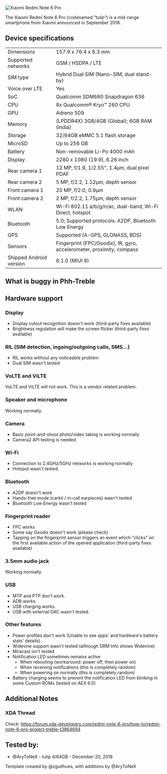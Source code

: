![Xiaomi Redmi Note 6 Pro](https://img.timesnownews.com/story/1544521578-Xiaomi_Redmi_Note_6_Pro_colours.jpg)

The Xiaomi Redmi Note 6 Pro (codenamed _"tulip"_) is a mid-range smartphone from Xiaomi announced in September 2018.

## Device specifications

|                         |                                                                       |
| ----------------------- | :-------------------------------------------------------------------- |
| Dimensions              | 157.9 x 76.4 x 8.3 mm                                                 |
| Supported networks      | GSM / HSDPA / LTE                                                     |
| SIM type                | Hybrid Dual SIM (Nano-SIM, dual stand-by)                             |
| Voice over LTE          | Yes                                                                   |
| SoC                     | Qualcomm SDM660 Snapdragon 636                                        |
| CPU                     | 8x Qualcomm® Kryo™ 260 CPU                                            |
| GPU                     | Adreno 509                                                            |
| Memory                  | (LPDDR4X) 3GB/4GB (Global); 6GB RAM (India)                           |
| Storage                 | 32/64GB eMMC 5.1 flash storage                                        |
| MicroSD                 | Up to 256 GB                                                          |
| Battery                 | Non-removable Li-Po 4000 mAh                                          |
| Display                 | 2280 x 1080 (19:9), 6.26 inch                                         |
| Rear camera 1           | 12 MP, f/1.9, 1/2.55", 1.4µm, dual pixel PDAF                         |
| Rear camera 2           | 5 MP, f/2.2, 1.12µm, depth sensor                                     |
| Front camera 1          | 20 MP, f/2.0, 0.9µm                                                   |
| Front camera 2          | 2 MP, f/2.2, 1.75µm, depth sensor                                     |
| WLAN                    | Wi-Fi 802.11 a/b/g/n/ac, dual-band, Wi-Fi Direct, hotspot             |
| Bluetooth               | 5.0; Supported protocols: A2DP, Bluetooth Low Energy                  |
| GPS                     | Supported (A-GPS, GLONASS, BDS)                                       |
| Sensors                 | Fingerprint (FPC/Goodix), IR, gyro, accelerometer, proximity, compass |
| Shipped Android version | 8.1.0 (MIUI 9)                                                        |

## What is buggy in Phh-Treble

## Hardware support

### Display
- Display cutout recognition doesn't work (third-party fixes available)
- Brightness regulation will make the screen flicker (third-party fixes available)

### RIL (SIM detection, ingoing/outgoing calls, SMS...)
- RIL works without any noticeable problem
- Dual SIM wasn't tested

### VoLTE and ViLTE
VoLTE and ViLTE will not work. This is a vendor related problem.

### Speaker and microphone
Working normally.

### Camera
- Basic point-and-shoot photo/video taking is working normally
- Camera2 API testing is needed

### Wi-Fi
- Connection to 2.4GHz/5GHz networks is working normally
- Hotspot wasn't tested.

### Bluetooth
- A2DP doesn't work
- Hands-free mode (carkit / in-call earpieces) wasn't tested
- Bluetooth Low Energy wasn't tested

### Fingerprint reader
- FPC works
- Some say Goodix doesn't work (please check)
- Tapping on the fingerprint sensor triggers an event which "clicks" on the first available action of the opened application (third-party fixes available)

### 3.5mm audio jack
Working normally.

### USB
- MTP and PTP don't work.
- ADB works.
- USB charging works.
- USB with external DAC wasn't tested.

### Other features

- Power profiles don't work (Unable to see apps' and hardware's battery stats' details)
- Widevine support wasn't tested (although DRM Info shows Widevine)
- Miracast isn't tested
- Notification LED sometimes remains active
  - When rebooting (workaround: power off, then power on)
  - When receiving notifications (this is completely random)
  - When powering on normally (this is completely random)
- Battery charging seems to prevent the notification LED from blinking in some Custom ROMs (tested on AEX 6.0)

## Additional Notes

### XDA Thread
Check: https://forum.xda-developers.com/redmi-note-6-pro/how-to/redmi-note-6-pro-project-treble-t3864694

## Tested by:
* @AryToNeX - tulip 4/64GB - December 20, 2018

Template created by @zguithues, with additions by @AryToNeX